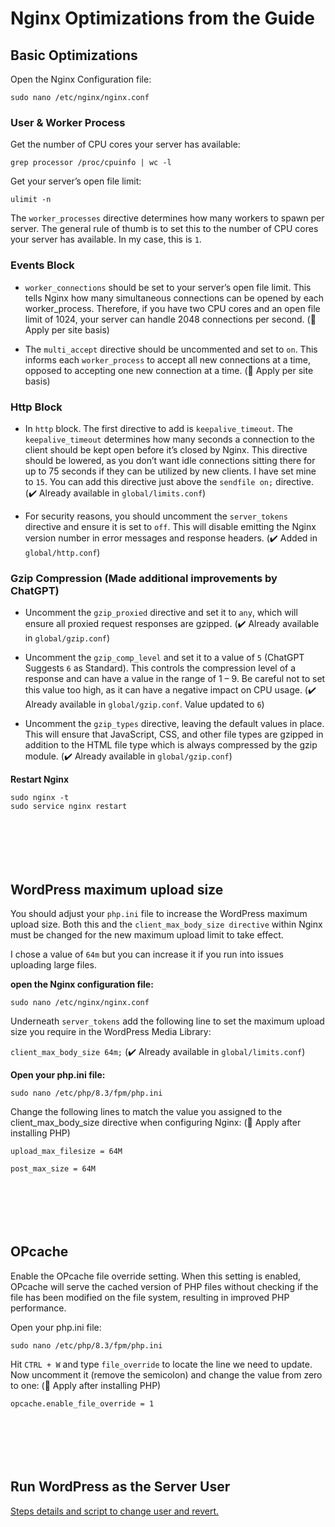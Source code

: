 # Nginx Optimizations from the Guide

## Basic Optimizations

Open the Nginx Configuration file:
```
sudo nano /etc/nginx/nginx.conf
```



### User & Worker Process

Get the number of CPU cores your server has available:

```
grep processor /proc/cpuinfo | wc -l
```

Get your server’s open file limit:

```
ulimit -n
```

The `worker_processes` directive determines how many workers to spawn per server. The general rule of thumb is to set this to the number of CPU cores your server has available. In my case, this is `1`.

### Events Block

- `worker_connections` should be set to your server’s open file limit. This tells Nginx how many simultaneous connections can be opened by each worker_process. Therefore, if you have two CPU cores and an open file limit of 1024, your server can handle 2048 connections per second. (🔲 Apply per site basis)

- The `multi_accept` directive should be uncommented and set to `on`. This informs each `worker_process` to accept all new connections at a time, opposed to accepting one new connection at a time. (🔲 Apply per site basis)



### Http Block

- In `http` block. The first directive to add is `keepalive_timeout`. The `keepalive_timeout` determines how many seconds a connection to the client should be kept open before it’s closed by Nginx. This directive should be lowered, as you don’t want idle connections sitting there for up to 75 seconds if they can be utilized by new clients. I have set mine to `15`. You can add this directive just above the `sendfile on;` directive. (✔️ Already available in `global/limits.conf`)

- For security reasons, you should uncomment the `server_tokens` directive and ensure it is set to `off`. This will disable emitting the Nginx version number in error messages and response headers. (✔️ Added in `global/http.conf`)



### Gzip Compression (Made additional improvements by ChatGPT)

- Uncomment the `gzip_proxied` directive and set it to `any`, which will ensure all proxied request responses are gzipped. (✔️ Already available in `global/gzip.conf`)

- Uncomment the `gzip_comp_level` and set it to a value of `5` (ChatGPT Suggests `6` as Standard). This controls the compression level of a response and can have a value in the range of 1 – 9. Be careful not to set this value too high, as it can have a negative impact on CPU usage. (✔️ Already available in `global/gzip.conf`. Value updated to `6`)

- Uncomment the `gzip_types` directive, leaving the default values in place. This will ensure that JavaScript, CSS, and other file types are gzipped in addition to the HTML file type which is always compressed by the gzip module. (✔️ Already available in `global/gzip.conf`)



**Restart Nginx**
```
sudo nginx -t
sudo service nginx restart
```
```






```
## WordPress maximum upload size

You should adjust your `php.ini` file to increase the WordPress maximum upload size. Both this and the `client_max_body_size directive` within Nginx must be changed for the new maximum upload limit to take effect.

I chose a value of `64m` but you can increase it if you run into issues uploading large files.

**open the Nginx configuration file:**
```
sudo nano /etc/nginx/nginx.conf
```

Underneath `server_tokens` add the following line to set the maximum upload size you require in the WordPress Media Library:

```client_max_body_size 64m;``` (✔️ Already available in `global/limits.conf`)

**Open your php.ini file:** 
```
sudo nano /etc/php/8.3/fpm/php.ini
```

Change the following lines to match the value you assigned to the client_max_body_size directive when configuring Nginx: (🔲 Apply after installing PHP)
```
upload_max_filesize = 64M
```
```
post_max_size = 64M
```
```






```
## OPcache
Enable the OPcache file override setting. When this setting is enabled, OPcache will serve the cached version of PHP files without checking if the file has been modified on the file system, resulting in improved PHP performance.

Open your php.ini file:
```
sudo nano /etc/php/8.3/fpm/php.ini
```

Hit `CTRL + W` and type `file_override` to locate the line we need to update. Now uncomment it (remove the semicolon) and change the value from zero to one: (🔲 Apply after installing PHP)
```
opcache.enable_file_override = 1
```
```






```
## Run WordPress as the Server User
[Steps details and script to change user and revert.](https://github.com/rawhasan/wordpress-lemp-server/tree/main/wordpress-user-change)

